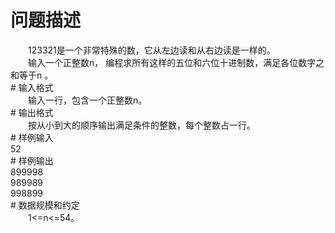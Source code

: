 <div id="pcont1" style="margin-top:20px; display:block;">

# 问题描述

<div class="pdcont">　　123321是一个非常特殊的数，它从左边读和从右边读是一样的。<br/>
　　输入一个正整数n， 编程求所有这样的五位和六位十进制数，满足各位数字之和等于n 。</div>
# 输入格式

<div class="pdcont">　　输入一行，包含一个正整数n。</div>
# 输出格式

<div class="pdcont">　　按从小到大的顺序输出满足条件的整数，每个整数占一行。</div>
# 样例输入

<div class="pddata">52</div>
# 样例输出

<div class="pddata">899998<br/>
989989<br/>
998899</div>
# 数据规模和约定

<div class="pdcont">　　1&lt;=n&lt;=54。</div>

</div>